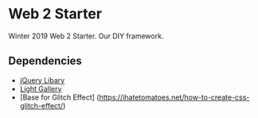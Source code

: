 # Web 2 Starter
Winter 2019 Web 2 Starter. Our DIY framework.

## Dependencies
* [jQuery Libary](https://jquery.com)
* [Light Gallery](http://sachinchoolur.github.io/lightGallery/)
* [Base for Glitch Effect] (https://ihatetomatoes.net/how-to-create-css-glitch-effect/)
